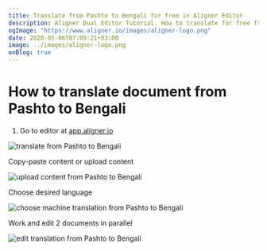 ```yaml
---
title: Translate from Pashto to Bengali for free in Aligner Editor
description: Aligner Dual Editor Tutorial. How to translate for free from Pashto to Bengali. Aligner is multilingual document management platform. 
ogImage: "https://www.aligner.io/images/aligner-logo.png"
date: 2020-05-06T07:09:21+03:00
image: ../images/aligner-logo.png
onBlog: true
---
```


# How to translate document from Pashto to Bengali

1. Go to editor at [app.aligner.io](https://app.aligner.io "Aligner App web page")

![translate from Pashto to Bengali](../aligner-blank-editor.png "translate from Pashto to Bengali")

Copy-paste content or upload content

![upload content from Pashto to Bengali](../aligner-uploaded-document.png "upload content from Pashto to Bengali")

Choose desired language

![choose machine translation from Pashto to Bengali](../aligner-language-dropdown.png "choose machine translation from Pashto to Bengali")

Work and edit 2 documents in parallel

![edit translation from Pashto to Bengali](../aligner-double-sitded-editor.png "edit translation from Pashto to Bengali")

